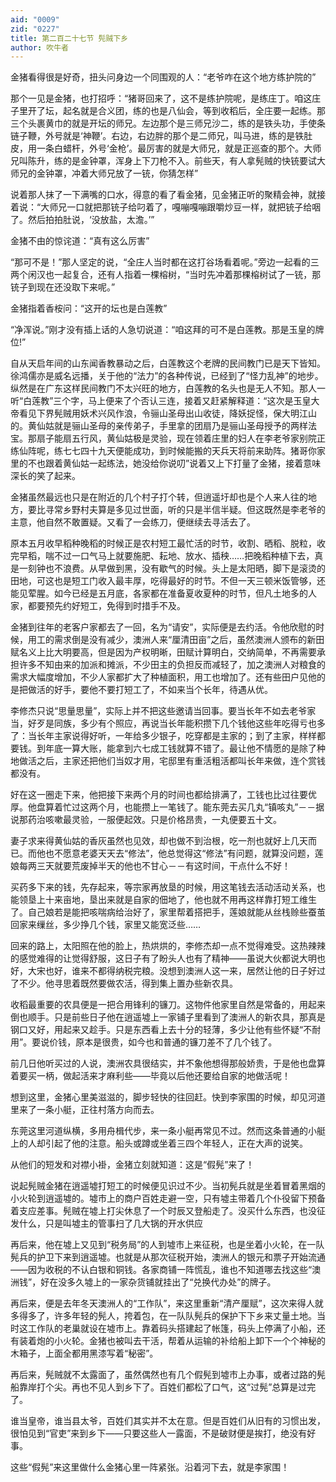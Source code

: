 ```yaml
---
aid: "0009"
zid: "0227"
title: 第二百二十七节 髡贼下乡
author: 吹牛者
---
```


金猪看得很是好奇，扭头问身边一个同围观的人：“老爷咋在这个地方练护院的”

那个一见是金猪，也打招呼：“猪哥回来了，这不是练护院呢，是练庄丁。咱这庄子里开了坛，起名就是合义团，练的也是八仙会，等到收稻后，全庄要一起练。那三个头裹黄巾的就是开坛的师兄。左边那个是三师兄沙二，练的是铁头功，手使条链子鞭，外号就是‘神鞭’。右边，右边胖的那个是二师兄，叫马进，练的是铁肚皮，用一条白蜡杆，外号‘金枪’。最厉害的就是大师兄，就是正巡查的那个。大师兄叫陈升，练的是金钟罩，浑身上下刀枪不入。前些天，有人拿髡贼的快铳要试大师兄的金钟罩，冲着大师兄放了一铳，你猜怎样”



说着那人抹了一下满嘴的口水，得意的看了看金猪，见金猪正听的聚精会神，就接着说：“大师兄一口就把那铳子给叼着了，嘎嘣嘎嘣跟嚼炒豆一样，就把铳子给咽了。然后拍拍肚说，‘没放盐，太澹。’”

金猪不由的惊诧道：“真有这么厉害”

“那可不是！”那人坚定的说，“全庄人当时都在这打谷场看着呢。”旁边一起看的三两个闲汉也一起复合，还有人指着一棵榕树，“当时先冲着那棵榕树试了一铳，那铳子到现在还没取下来呢。”

金猪指着香桉问：“这开的坛也是白莲教”

“净浑说。”刚才没有插上话的人急切说道：“咱这拜的可不是白莲教。那是玉皇的牌位!”

自从天启年间的山东闻香教暴动之后，白莲教这个老牌的民间教门已是天下皆知。徐鸿儒亦是威名远播，关于他的“法力”的各种传说，已经到了“怪力乱神”的地步。纵然是在广东这样民间教门不太兴旺的地方，白莲教的名头也是无人不知。那人一听“白莲教”三个字，马上便来了个否认三连，接着又赶紧解释道：“这次是玉皇大帝看见下界髡贼用妖术兴风作浪，令骊山圣母出山收徒，降妖捉怪，保大明江山的。黄仙姑就是骊山圣母的亲传弟子，手里拿的团扇乃是骊山圣母授予的两样法宝。那扇子能扇五行风，黄仙姑极是灵验，现在领着庄里的妇人在李老爷家别院正练仙阵呢，练七七四十九天便能成功，到时候能搬的天兵天将前来助阵。猪哥你家里的不也跟着黄仙姑一起练法，她没给你说叨”说着又上下打量了金猪，接着意味深长的笑了起来。

金猪虽然最远也只是在附近的几个村子打个转，但逍遥圩却也是个人来人往的地方，要比寻常乡野村夫算是多见过世面，听的只是半信半疑。但这既然是李老爷的主意，他自然不敢置疑。又看了一会练刀，便继续去寻活去了。

原本五月收早稻种晚稻的时候正是农村短工最忙活的时节，收割、晒稻、脱粒，收完早稻，喘不过一口气马上就要施肥、耘地、放水、插秧……把晚稻种植下去，真是一刻钟也不浪费。从早做到黑，没有歇气的时候。头上是太阳晒，脚下是滚烫的田地，可这也是短工门收入最丰厚，吃得最好的时节。不但一天三顿米饭管够，还能见荤腥。如今已经是五月底，各家都在准备夏收夏种的时节，但凡土地多的人家，都要预先约好短工，免得到时措手不及。

金猪到往年的老客户家都去了一回，名为“请安”，实际便是去约活。令他欣慰的时候，用工的需求倒是没有减少，澳洲人来“厘清田亩”之后，虽然澳洲人颁布的新田赋名义上比大明要高，但是因为产权明晰，田赋计算明白，交纳简单，不再需要承担许多不知由来的加派和摊派，不少田主的负担反而减轻了，加之澳洲人对粮食的需求大幅度增加，不少人家都扩大了种植面积，用工也增加了。还有些田户见他的是把做活的好手，要他不要打短工了，不如来当个长年，待遇从优。

李修杰只说“思量思量”，实际上并不把这些邀请当回事。要当长年不如去老爷家当，好歹是同族，多少有个照应，再说当长年能积攒下几个钱他这些年吃得亏也多了：当长年主家说得好听，一年给多少银子，吃穿都是主家的；到了主家，样样都要钱。到年底一算大账，能拿到六七成工钱就算不错了。最让他不情愿的是除了种地做活之后，主家还把他们当奴才用，宅邸里有重活粗活都叫长年来做，连个赏钱都没有。

好在这一圈走下来，他把接下来两个月的时间也都给排满了，工钱也比过往要优厚。他盘算着忙过这两个月，也能攒上一笔钱了。能东莞去买几丸“镇咳丸”－－据说那药治咳嗽最灵验，一服便起效。只是价格昂贵，一丸便要五十文。

妻子求来得黄仙姑的香灰虽然也见效，却也做不到治根，吃一剂也就好上几天而已。而他也不愿意老婆天天去“修法”，他总觉得这“修法”有问题，就算没问题，莲娘每两三天就要荒废掉半天的他也不甘心－－有这时间，干点什么不好！

买药多下来的钱，先存起来，等宗家再放垦的时候，用这笔钱去活动活动关系，也能领垦上十来亩地，垦出来就是自家的佃地了，他也就不用再这样靠打短工维生了。自己娘若是能把咳喘病给治好了，家里帮着搭把手，莲娘就能从丝栈赊些蚕茧回家来缫丝，多少挣几个钱，家里又能宽泛些……

回来的路上，太阳照在他的脸上，热烘烘的，李修杰却一点不觉得难受。这热辣辣的感觉难得的让觉得舒服，这日子有了盼头人也有了精神――虽说大伙都说大明也好，大宋也好，谁来不都得纳税完粮。没想到澳洲人这一来，居然让他的日子好过了不少。他寻思着既然要做农活，得到集上置办些新农具。

收稻最重要的农具便是一把合用锋利的镰刀。这物件他家里自然是常备的，用起来倒也顺手。只是前些日子他在逍遥墟上一家铺子里看到了澳洲人的新农具，那真是钢口又好，用起来又趁手。只是东西看上去十分的轻薄，多少让他有些怀疑“不耐用”。要说价钱，原本是很贵，如今也和普通的镰刀差不了几个钱了。

前几日他听买过的人说，澳洲农具很结实，并不象他想得那般娇贵，于是他也盘算着要买一柄，做起活来才麻利些――毕竟以后他还要给自家的地做活呢！

想到这里，金猪心里美滋滋的，脚步轻快的往回赶。快到李家围的时候，却见河道里来了一条小艇，正往村落方向而去。

东莞这里河道纵横，多用舟楫代步，来一条小艇再常见不过。然而这条普通的小艇上的人却引起了他的注意。船头或蹲或坐着三四个年轻人，正在大声的说笑。

从他们的短发和对襟小褂，金猪立刻就知道：这是“假髡”来了！

说起髡贼金猪在逍遥墟打短工的时候便见识过不少。当初髡兵就是坐着冒着黑烟的小火轮到逍遥墟的。墟市上的商户百姓走避一空，只有墟主带着几个仆役留下预备着支应差事。髡贼在墟上打尖休息了一个时辰又登船走了。没买什么东西，也没征发什么，只是叫墟主的管事扫了几大锅的开水供应

再后来，他在墟上又见到“税务局”的人到墟市上来征税，也是坐着小火轮，在一队髡兵的护卫下来到逍遥墟。也就是从那次征税开始，澳洲人的银元和票子开始流通――因为收税的不认白银和铜钱。各家商铺一阵慌乱，谁也不知道哪去找这些“澳洲钱”，好在没多久墟上的一家杂货铺就挂出了“兑换代办处”的牌子。

再后来，便是去年冬天澳洲人的“工作队”，来这里重新“清产厘赋”，这次来得人就多得多了，许多年轻的髡人，挎着包，在一队队髡兵的保护下下乡来丈量土地。当时这工作队的老巢就设在墟市上。靠着码头搭建起了帐篷，码头上停满了小船，还有装着炮的小火轮。金猪也被叫去干活，帮着从运输的补给船上卸下一个个神秘的木箱子，上面全都用黑漆写着“秘密”。

再后来，髡贼就不太露面了，虽然偶然也有几个假髡到墟市上办事，或者过路的髡船靠岸打个尖。再也不见人到乡下了。百姓们都松了口气，这“过髡”总算是过完了。

谁当皇帝，谁当县太爷，百姓们其实并不太在意。但是百姓们从旧有的习惯出发，很怕见到“官吏”来到乡下――只要这些人一露面，不是破财便是挨打，绝没有好事。

这些“假髡”来这里做什么金猪心里一阵紧张。沿着河下去，就是李家围！

